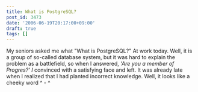 ```yaml
---
title: What is PostgreSQL?
post_id: 3473
date: '2006-06-19T20:17:00+09:00'
draft: true
tags: []
---
```


My seniors asked me what "What is PostgreSQL?" At work today. Well, it is a group of so-called database system, but it was hard to explain the problem as a battlefield, so when I answered, _'Are you a member of Progres?' I_ convinced with a satisfying face and left. It was already late when I realized that I had planted incorrect knowledge. Well, it looks like a cheeky word ^ - ^
